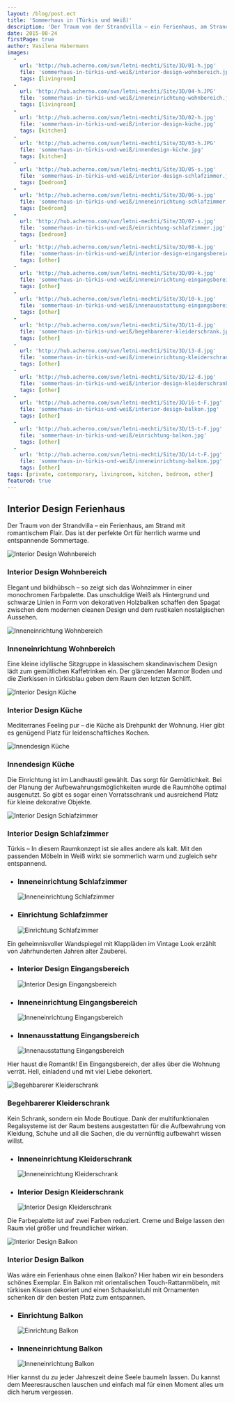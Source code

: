 ```yaml
---
layout: /blog/post.ect
title: 'Sommerhaus in (Türkis und Weiß)'
description: 'Der Traum von der Strandvilla – ein Ferienhaus, am Strand mit romantischem Flair. Das ist der perfekte Ort für herrlich warme und entspannende  Sommertage.'
date: 2015-08-24
firstPage: true
author: Vasilena Habermann
images:
  -
    url: 'http://hub.acherno.com/svn/letni-mechti/Site/3D/01-h.jpg'
    file: 'sommerhaus-in-türkis-und-weiß/interior-design-wohnbereich.jpg'
    tags: [livingroom]
  -
    url: 'http://hub.acherno.com/svn/letni-mechti/Site/3D/04-h.JPG'
    file: 'sommerhaus-in-türkis-und-weiß/inneneinrichtung-wohnbereich.jpg'
    tags: [livingroom]
  -
    url: 'http://hub.acherno.com/svn/letni-mechti/Site/3D/02-h.jpg'
    file: 'sommerhaus-in-türkis-und-weiß/interior-design-küche.jpg'
    tags: [kitchen]
  -
    url: 'http://hub.acherno.com/svn/letni-mechti/Site/3D/03-h.JPG'
    file: 'sommerhaus-in-türkis-und-weiß/innendesign-küche.jpg'
    tags: [kitchen]
  -
    url: 'http://hub.acherno.com/svn/letni-mechti/Site/3D/05-s.jpg'
    file: 'sommerhaus-in-türkis-und-weiß/interior-design-schlafzimmer.jpg'
    tags: [bedroom]
  -
    url: 'http://hub.acherno.com/svn/letni-mechti/Site/3D/06-s.jpg'
    file: 'sommerhaus-in-türkis-und-weiß/inneneinrichtung-schlafzimmer.jpg'
    tags: [bedroom]
  -
    url: 'http://hub.acherno.com/svn/letni-mechti/Site/3D/07-s.jpg'
    file: 'sommerhaus-in-türkis-und-weiß/einrichtung-schlafzimmer.jpg'
    tags: [bedroom]
  -
    url: 'http://hub.acherno.com/svn/letni-mechti/Site/3D/08-k.jpg'
    file: 'sommerhaus-in-türkis-und-weiß/interior-design-eingangsbereich.jpg'
    tags: [other]
  -
    url: 'http://hub.acherno.com/svn/letni-mechti/Site/3D/09-k.jpg'
    file: 'sommerhaus-in-türkis-und-weiß/inneneinrichtung-eingangsbereich.jpg'
    tags: [other]
  -
    url: 'http://hub.acherno.com/svn/letni-mechti/Site/3D/10-k.jpg'
    file: 'sommerhaus-in-türkis-und-weiß/innenausstattung-eingangsbereich.jpg'
    tags: [other]
  -
    url: 'http://hub.acherno.com/svn/letni-mechti/Site/3D/11-d.jpg'
    file: 'sommerhaus-in-türkis-und-weiß/begehbarerer-kleiderschrank.jpg'
    tags: [other]
  -
    url: 'http://hub.acherno.com/svn/letni-mechti/Site/3D/13-d.jpg'
    file: 'sommerhaus-in-türkis-und-weiß/inneneinrichtung-kleiderschrank.jpg'
    tags: [other]
  -
    url: 'http://hub.acherno.com/svn/letni-mechti/Site/3D/12-d.jpg'
    file: 'sommerhaus-in-türkis-und-weiß/interior-design-kleiderschrank.jpg'
    tags: [other]
  -
    url: 'http://hub.acherno.com/svn/letni-mechti/Site/3D/16-t-F.jpg'
    file: 'sommerhaus-in-türkis-und-weiß/interior-design-balkon.jpg'
    tags: [other]
  -
    url: 'http://hub.acherno.com/svn/letni-mechti/Site/3D/15-t-F.jpg'
    file: 'sommerhaus-in-türkis-und-weiß/einrichtung-balkon.jpg'
    tags: [other]
  -
    url: 'http://hub.acherno.com/svn/letni-mechti/Site/3D/14-t-F.jpg'
    file: 'sommerhaus-in-türkis-und-weiß/inneneinrichtung-balkon.jpg'
    tags: [other]
tags: [private, contemporary, livingroom, kitchen, bedroom, other]
featured: true
---
```

## **Interior Design** Ferienhaus
Der Traum von der Strandvilla – ein Ferienhaus, am Strand mit romantischem Flair. Das ist der perfekte Ort für herrlich warme und entspannende  Sommertage.

![Interior Design Wohnbereich](sommerhaus-in-türkis-und-weiß/interior-design-wohnbereich.jpg)
### Interior Design **Wohnbereich**

Elegant und bildhübsch – so zeigt sich das Wohnzimmer in einer monochromen Farbpalette. Das unschuldige Weiß als Hintergrund und schwarze Linien in Form von dekorativen Holzbalken schaffen den Spagat zwischen dem modernen cleanen Design und dem rustikalen nostalgischen Aussehen.

![Inneneinrichtung Wohnbereich](sommerhaus-in-türkis-und-weiß/inneneinrichtung-wohnbereich.jpg)
### Inneneinrichtung **Wohnbereich**

Eine kleine idyllische Sitzgruppe in klassischem skandinavischem Design lädt zum gemütlichen Kaffetrinken ein. Der glänzenden Marmor Boden und die Zierkissen in türkisblau geben dem Raum den letzten Schliff.

![Interior Design Küche](sommerhaus-in-türkis-und-weiß/interior-design-küche.jpg)
### Interior Design **Küche**

Mediterranes Feeling pur – die Küche als Drehpunkt der Wohnung. Hier gibt es genügend Platz für leidenschaftliches Kochen.

![Innendesign Küche](sommerhaus-in-türkis-und-weiß/innendesign-küche.jpg)
### Innendesign **Küche**

Die Einrichtung ist im Landhaustil gewählt. Das sorgt für Gemütlichkeit. Bei der Planung der Aufbewahrungsmöglichkeiten wurde die Raumhöhe optimal ausgenutzt. So gibt es sogar einen Vorratsschrank und ausreichend Platz für kleine dekorative Objekte.

![Interior Design Schlafzimmer](sommerhaus-in-türkis-und-weiß/interior-design-schlafzimmer.jpg)
### Interior Design **Schlafzimmer**

Türkis –  In diesem Raumkonzept ist sie alles andere als kalt. Mit den passenden Möbeln in Weiß wirkt sie sommerlich warm und zugleich sehr entspannend.

-   ### Inneneinrichtung **Schlafzimmer**
    ![Inneneinrichtung Schlafzimmer](sommerhaus-in-türkis-und-weiß/inneneinrichtung-schlafzimmer.jpg)
-   ### Einrichtung **Schlafzimmer**
    ![Einrichtung Schlafzimmer](sommerhaus-in-türkis-und-weiß/einrichtung-schlafzimmer.jpg)

Ein geheimnisvoller Wandspiegel  mit Klappläden im Vintage Look erzählt von Jahrhunderten Jahren  alter Zauberei. 

-   ### Interior Design **Eingangsbereich**
    ![Interior Design Eingangsbereich](sommerhaus-in-türkis-und-weiß/interior-design-eingangsbereich.jpg)
-   ### Inneneinrichtung **Eingangsbereich**
    ![Inneneinrichtung Eingangsbereich](sommerhaus-in-türkis-und-weiß/inneneinrichtung-eingangsbereich.jpg)
-   ### Innenausstattung **Eingangsbereich**
    ![Innenausstattung Eingangsbereich](sommerhaus-in-türkis-und-weiß/innenausstattung-eingangsbereich.jpg)

Hier haust die Romantik! Ein Eingangsbereich, der alles über die Wohnung verrät. Hell, einladend und mit viel Liebe dekoriert. 

![Begehbarerer **Kleiderschrank**](sommerhaus-in-türkis-und-weiß/begehbarerer-kleiderschrank.jpg)
### Begehbarerer **Kleiderschrank**

Kein Schrank, sondern ein Mode Boutique. Dank der multifunktionalen Regalsysteme ist der Raum bestens ausgestatten für die Aufbewahrung von Kleidung, Schuhe und all die Sachen, die du vernünftig aufbewahrt wissen willst.

-   ### Inneneinrichtung **Kleiderschrank**
    ![Inneneinrichtung Kleiderschrank](sommerhaus-in-türkis-und-weiß/inneneinrichtung-kleiderschrank.jpg)
-   ### Interior Design **Kleiderschrank**
    ![Interior Design Kleiderschrank](sommerhaus-in-türkis-und-weiß/interior-design-kleiderschrank.jpg)

Die Farbepalette ist auf zwei Farben reduziert. Creme und Beige lassen den Raum viel größer und freundlicher wirken. 

![Interior Design Balkon](sommerhaus-in-türkis-und-weiß/interior-design-balkon.jpg)
### Interior Design **Balkon**

Was wäre ein Ferienhaus ohne einen Balkon? Hier haben wir ein besonders schönes Exemplar. Ein Balkon mit orientalischen Touch-Rattanmöbeln, mit türkisen Kissen dekoriert und einen Schaukelstuhl  mit Ornamenten schenken dir den besten Platz zum entspannen.

-   ### Einrichtung **Balkon**
    ![Einrichtung Balkon](sommerhaus-in-türkis-und-weiß/einrichtung-balkon.jpg)
-   ### Inneneinrichtung **Balkon**
    ![Inneneinrichtung Balkon](sommerhaus-in-türkis-und-weiß/inneneinrichtung-balkon.jpg)

Hier kannst du zu jeder Jahreszeit deine Seele baumeln lassen. Du kannst dem Meeresrauschen lauschen und einfach mal für einen Moment alles um dich herum vergessen.